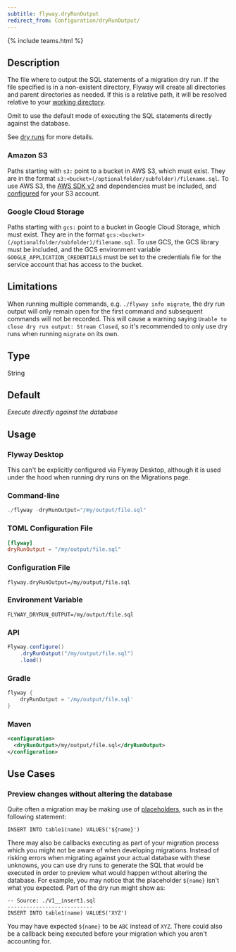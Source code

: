 ```yaml
---
subtitle: flyway.dryRunOutput
redirect_from: Configuration/dryRunOutput/
---
```


{% include teams.html %}

## Description

The file where to output the SQL statements of a migration dry run. If the file specified is in a non-existent directory, Flyway will create all directories and parent directories as needed.
If this is a relative path, it will be resolved relative to your [working directory](<Command-line Parameters/Working Directory Parameter>).

Omit to use the default mode of executing the SQL statements directly against the database.

See [dry runs](https://documentation.red-gate.com/flyway/flyway-concepts/migrations/migration-command-dry-runs) for more details.

### Amazon S3

Paths starting with <code>s3:</code> point to a bucket in AWS S3, which must exist. They are in the format `s3:<bucket>(/optionalfolder/subfolder)/filename.sql`. To use AWS S3, the [AWS SDK v2](https://mvnrepository.com/artifact/software.amazon.awssdk/services) and dependencies must be included, and [configured](https://docs.aws.amazon.com/sdk-for-java/v1/developer-guide/credentials.html) for your S3 account.

### Google Cloud Storage

Paths starting with <code>gcs:</code> point to a bucket in Google Cloud Storage, which must exist. They are in the
format `gcs:<bucket>(/optionalfolder/subfolder)/filename.sql`. To use GCS, the GCS library must be included, and the
GCS environment variable `GOOGLE_APPLICATION_CREDENTIALS` must be set to the credentials file for the service
account that has access to the bucket.

## Limitations

When running multiple commands, e.g. `./flyway info migrate`, the dry run output will only remain open for the first command and subsequent commands will not be recorded.
This will cause a warning saying `Unable to close dry run output: Stream Closed`, so it's recommended to only use dry runs when running `migrate` on its own.

## Type

String

## Default

<i>Execute directly against the database</i>

## Usage

### Flyway Desktop

This can't be explicitly configured via Flyway Desktop, although it is used under the hood when running dry runs on the Migrations page.

### Command-line

```powershell
./flyway -dryRunOutput="/my/output/file.sql"
```

### TOML Configuration File

```toml
[flyway]
dryRunOutput = "/my/output/file.sql"
```

### Configuration File

```properties
flyway.dryRunOutput=/my/output/file.sql
```

### Environment Variable

```properties
FLYWAY_DRYRUN_OUTPUT=/my/output/file.sql
```

### API

```java
Flyway.configure()
    .dryRunOutput("/my/output/file.sql")
    .load()
```

### Gradle

```groovy
flyway {
    dryRunOutput = '/my/output/file.sql'
}
```

### Maven

```xml
<configuration>
  <dryRunOutput>/my/output/file.sql</dryRunOutput>
</configuration>
```

## Use Cases

### Preview changes without altering the database

Quite often a migration may be making use of [placeholders](<Configuration/Flyway Namespace/Flyway Placeholders Namespace>), such as in the following statement:

```
INSERT INTO table1(name) VALUES('${name}')
```

There may also be callbacks executing as part of your migration process which you might not be aware of when developing migrations. Instead of risking errors when migrating against your actual database with these unknowns, you can use dry runs to generate the SQL that would be executed in order to preview what would happen without altering the database. For example, you may notice that the placeholder `${name}` isn't what you expected. Part of the dry run might show as:

```
-- Source: ./V1__insert1.sql
---------------------------
INSERT INTO table1(name) VALUES('XYZ')
```

You may have expected `${name}` to be `ABC` instead of `XYZ`. There could also be a callback being executed before your migration which you aren't accounting for.
